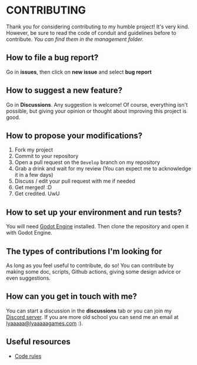 # CONTRIBUTING

Thank you for considering contributing to my humble project! It's very kind. 
However, be sure to read the code of conduit and guidelines before to contribute.
*You can find them in the management folder.*

## How to file a bug report?
Go in **issues**, then click on **new issue** and select **bug report**

## How to suggest a new feature?
Go in **Discussions**. Any suggestion is welcome! Of course, everything isn't
 possible, but giving your opinion or thought about improving this project is good.

## How to propose your modifications?
1. Fork my project
2. Commit to your repository
3. Open a pull request on the `Develop` branch on my repository
4. Grab a drink and wait for my review (You can expect me to acknowledge it in a few days)
5. Discuss / edit your pull request with me if needed
6. Get merged! :D
7. Get credited. UwU

## How to set up your environment and run tests?
You will need [Godot Engine](https://godotengine.org/download) installed.
Then clone the repository and open it with Godot Engine.

## The types of contributions I'm looking for
As long as you feel useful to contribute, do so! You can contribute by making 
some doc, scripts, Github actions,  giving some design advice or even suggestions.

## How can you get in touch with me?
You can start a discussion in the **discussions** tab or you can join my 
[Discord server](https://discord.gg/mJGSkJ3mgT).
If you are more old school you can send me an email at lyaaaaa@lyaaaaagames.com :).

## Useful resources

- [Code rules](https://github.com/LyaaaaaGames/Godot_Dir_Utils/blob/main/code_rules.md)

